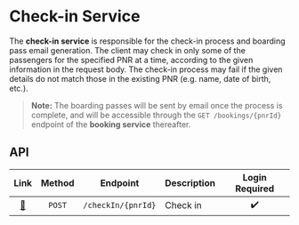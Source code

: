 # Check-in Service

The **check-in service** is responsible for the check-in process and boarding pass email generation.
The client may check in only some of the passengers for the specified PNR at a time, according to the given information in the request body.
The check-in process may fail if the given details do not match those in the existing PNR (e.g. name, date of birth, etc.).

> **Note:** The boarding passes will be sent by email once the process is complete, and will be accessible through the `GET /bookings/{pnrId}` endpoint of the **booking service** thereafter.

## API

| Link                       | Method | Endpoint           | Description | Login Required   |
|:--------------------------:|:------:| ------------------ | ----------- |:----------------:|
| [&#128279;](./check-in.md) | `POST` | `/checkIn/{pnrId}` | Check in    | &#10004;&#65039; |
